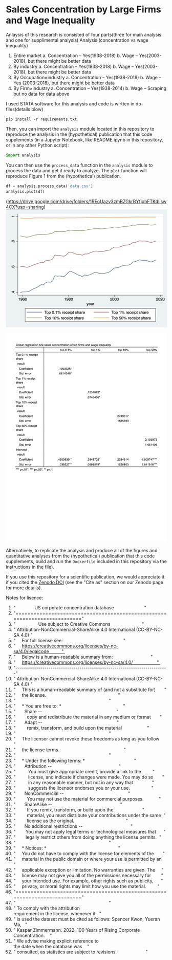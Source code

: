 

# Sales Concentration by Large Firms and Wage Inequality

Anlaysis of this research is consisted of four parts(three for main analysis and one for supplimental analysis)
Analysis (concentration vs wage inequality)
1.	Entire market
  a.	Concentration – Yes(1938-2018)
  b.	Wage – Yes(2003-2018), but there might be better data
2.	By industry
  a.	Concentration – Yes(1938-2018)
  b.	Wage – Yes(2003-2018), but there might be better data
3.	By Occupation×industry
  a.	Concentration – Yes(1938-2018)
  b.	Wage – Yes (2003-2018), but there might be better data
4.	By Firm×industry
  a.	Concentration – Yes(1938-2014)
  b.	Wage – Scraping but no data for data above


I used STATA software for this analysis and code is wirtten in do-files(details blow)
  

```
pip install -r requirements.txt
```

Then, you can import the `analysis` module located in this repository to reproduce the analysis in the (hypothetical) publication that this code supplements (in a Jupyter Notebook, like README.ipynb in this repository, or in any other Python script):


```python
import analysis
```

You can then use the `process_data` function in the `analysis` module to process the data and get it ready to analyze. The `plot` function will reproduce Figure 1 from the (hypothetical) publication.


```python
df = analysis.process_data('data.csv')
analysis.plot(df)
```

(https://drive.google.com/drive/folders/1REoUazv3zmBZGkrBYfjohFTKdIisw4CX?usp=sharing)
![png](sales_concentration.png)

![png](agg_correlation.png)



Alternatively, to replicate the analysis and produce all of the figures and quantitative analyses from the (hypothetical) publication that this code supplements, build and run the `Dockerfile` included in this repository via the instructions in the file).

If you use this repository for a scientific publication, we would appreciate it if you cited the [Zenodo DOI](https://doi.org/10.5281/zenodo.6429151) (see the "Cite as" section on our Zenodo page for more details).


Notes for lisence:
  1.  "               US corporate concentration database                        " 
  2.  "==========================================================================" 
  3.  "                  Use subject to Creative Commons                         " 
  4.  " Attribution-NonCommercial-ShareAlike 4.0 International (CC-BY-NC-SA 4.0) "
  5.  "     For full license see:                                                " 
  6.  "     https://creativecommons.org/licenses/by-nc-sa/4.0/legalcode          " 
  7.  "     Below is a human-readable summary from:                              " 
  8.  "     https://creativecommons.org/licenses/by-nc-sa/4.0/                   " 
  9.  "--------------------------------------------------------------------------" 
 10.  " Attribution-NonCommercial-ShareAlike 4.0 International (CC-BY-NC-SA 4.0) "
 11.  "     This is a human-readable summary of (and not a substitute for)       "
 12.  "     the license.                                                         "
 13.  "                                                                          "
 14.  "     * You are free to: *                                                 "
 15.  "       Share --                                                           " 
 16.  "         copy and redistribute the material in any medium or format       "
 17.  "       Adapt --                                                           " 
 18.  "         remix, transform, and build upon the material                    "
 19.  "                                                                          "
 20.  "     The licensor cannot revoke these freedoms as long as you follow      " 
 21.  "     the license terms.                                                   " 
 22.  "                                                                          "
 23.  "     * Under the following terms: *                                       "
 24.  "       Attribution --                                                     "
 25.  "          You must give appropriate credit, provide a link to the         " 
 26.  "          license, and indicate if changes were made. You may do so       " 
 27.  "          in any reasonable manner, but not in any way that               " 
 28.  "          suggests the licensor endorses you or your use.                 "
 29.  "       NonCommercial --                                                   "
 30.  "         You may not use the material for commercial purposes.            "
 31.  "       ShareAlike --                                                      "
 32.  "         If you remix, transform, or build upon the                       " 
 33.  "         material, you must distribute your contributions under the same  " 
 34.  "         license as the original.                                         "
 35.  "       No additional restrictions --                                      "
 36.  "        You may not apply legal terms or technological measures that      "
 37.  "        legally restrict others from doing anything the license permits.  "
 38.  "                                                                          "
 39.  "     * Notices: *                                                         "
 40.  "     You do not have to comply with the license for elements of the       " 
 41.  "     material in the public domain or where your use is permitted by an   " 
 42.  "     applicable exception or limitation. No warranties are given. The     " 
 43.  "     license may not give you all of the permissions necessary for        " 
 44.  "     your intended use. For example, other rights such as publicity,      " 
 45.  "     privacy, or moral rights may limit how you use the material.         " 
 46.  "=========================================================================="
 47.  "                                                                          "
 48.  " To comply with the attribution requirement in the license, whenever it   "
 49.  " is used the dataset must be cited as follows: Spencer Kwon, Yueran Ma,   "
 50.  " Kaspar Zimmermann. 2022. 100 Years of Rising Corporate Concentration.    "
 51.  " We advise making explicit reference to the date when the database was    "
 52.  " consulted, as statistics are subject to revisions.                       "

